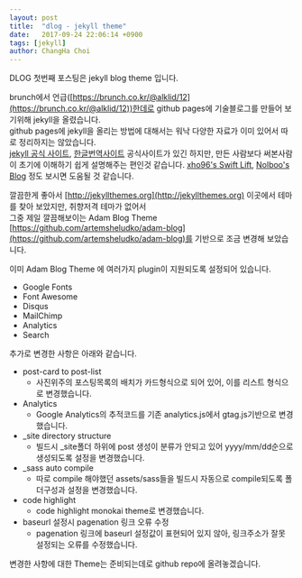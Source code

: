 ```yaml
---
layout: post
title:  "dlog - jekyll theme"
date:   2017-09-24 22:06:14 +0900
tags: [jekyll]
author: ChangHa Choi
---
```

DLOG 첫번째 포스팅은 jekyll blog theme 입니다.

brunch에서 언급([https://brunch.co.kr/@alklid/12](https://brunch.co.kr/@alklid/12))한데로 github pages에 기술블로그를 만들어 보기위해 jekyll을 올렸습니다.  
github pages에 jekyll을 올리는 방법에 대해서는 워낙 다양한 자료가 이미 있어서 따로 정리하지는 않았습니다.  
[jekyll 공식 사이트](https://jekyllrb.com), [한글번역사이트](https://jekyllrb-ko.github.io/) 공식사이트가 있긴 하지만, 만든 사람보다 써본사람이 초기에 이해하기 쉽게 설명해주는 편인것 같습니다.
[xho96's Swift Lift](https://xho95.github.io/blog/github/jekyll/git/2016/01/11/Make-a-blog-with-Jekyll.html), [Nolboo's Blog](https://nolboo.kim/blog/2013/10/15/free-blog-with-github-jekyll/) 정도 보시면 도움될 것 같습니다.  

깔끔한게 좋아서 [http://jekyllthemes.org](http://jekyllthemes.org) 이곳에서 테마를 찾아 보았지만, 취향저격 테마가 없어서  
그중 제일 깔끔해보이는 Adam Blog Theme [https://github.com/artemsheludko/adam-blog](https://github.com/artemsheludko/adam-blog)를 기반으로 조금 변경해 보았습니다.

이미 Adam Blog Theme 에 여러가지 plugin이 지원되도록 설정되어 있습니다.
* Google Fonts
* Font Awesome
* Disqus
* MailChimp
* Analytics
* Search  
  
  
  
추가로 변경한 사항은 아래와 같습니다.
* post-card to post-list
    * 사진위주의 포스팅목록의 배치가 카드형식으로 되어 있어, 이를 리스트 형식으로 변경했습니다.
* Analytics
    * Google Analytics의 추적코드를 기존 analytics.js에서 gtag.js기반으로 변경했습니다.
* _site directory structure
    * 빌드시 _site폴더 하위에 post 생성이 분류가 안되고 있어 yyyy/mm/dd순으로 생성되도록 설정을 변경했습니다.
* _sass auto compile
    * 따로 compile 해야했던 assets/sass들을 빌드시 자동으로 compile되도록 폴더구성과 설정을 변경했습니다.
* code highlight
    * code highlight monokai theme로 변경했습니다.
* baseurl 설정시 pagenation 링크 오류 수정
    * pagenation 링크에 baseurl 설정값이 표현되어 있지 않아, 링크주소가 잘못 설정되는 오류를 수정했습니다.
    

변경한 사항에 대한 Theme는 준비되는데로 github repo에 올려놓겠습니다.